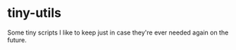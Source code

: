 # tiny-utils
Some tiny scripts I like to keep just in case they're ever needed again on the future.
